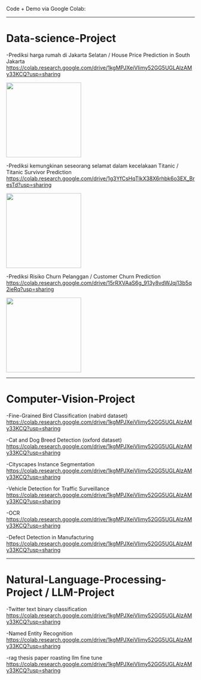 Code + Demo
via Google Colab:

---

# Data-science-Project

-Prediksi harga rumah di Jakarta Selatan / House Price Prediction in South Jakarta
https://colab.research.google.com/drive/1kgMPJXeiVIimy52GG5UGLAlzAMy33KCQ?usp=sharing

<img src="https://github.com/user-attachments/assets/303a8ad0-0f2a-47f0-84fe-eb89e8e946bf" width="200">

-Prediksi kemungkinan seseorang selamat dalam kecelakaan Titanic / Titanic Survivor Prediction
https://colab.research.google.com/drive/1g3YfCsHqTlkX38X6rhbk6o3EX_BresTd?usp=sharing

<img src="https://github.com/user-attachments/assets/f008f40a-7fa0-4418-aa18-c655a60b58c0" width="200">

-Prediksi Risiko Churn Pelanggan / Customer Churn Prediction
https://colab.research.google.com/drive/15rRXVAaS6g_913y8vdWJqj13b5q2ieRq?usp=sharing

<img src="https://github.com/user-attachments/assets/50a80742-a299-4b7b-9f74-d4892b94719c" width="200">

---

# Computer-Vision-Project

-Fine-Grained Bird Classification (nabird dataset)
https://colab.research.google.com/drive/1kgMPJXeiVIimy52GG5UGLAlzAMy33KCQ?usp=sharing

-Cat and Dog Breed Detection (oxford dataset)
https://colab.research.google.com/drive/1kgMPJXeiVIimy52GG5UGLAlzAMy33KCQ?usp=sharing

-Cityscapes Instance Segmentation
https://colab.research.google.com/drive/1kgMPJXeiVIimy52GG5UGLAlzAMy33KCQ?usp=sharing

-Vehicle Detection for Traffic Surveillance
https://colab.research.google.com/drive/1kgMPJXeiVIimy52GG5UGLAlzAMy33KCQ?usp=sharing

-OCR
https://colab.research.google.com/drive/1kgMPJXeiVIimy52GG5UGLAlzAMy33KCQ?usp=sharing

-Defect Detection in Manufacturing
https://colab.research.google.com/drive/1kgMPJXeiVIimy52GG5UGLAlzAMy33KCQ?usp=sharing

---

# Natural-Language-Processing-Project / LLM-Project

-Twitter text binary classification
https://colab.research.google.com/drive/1kgMPJXeiVIimy52GG5UGLAlzAMy33KCQ?usp=sharing

-Named Entity Recognition 
https://colab.research.google.com/drive/1kgMPJXeiVIimy52GG5UGLAlzAMy33KCQ?usp=sharing

-rag thesis paper roasting llm fine tune
https://colab.research.google.com/drive/1kgMPJXeiVIimy52GG5UGLAlzAMy33KCQ?usp=sharing
